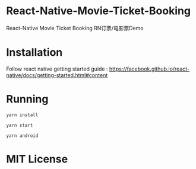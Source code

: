 # React-Native-Movie-Ticket-Booking
React-Native Movie Ticket Booking RN订票/电影票Demo
# Installation
Follow react native getting started guide : https://facebook.github.io/react-native/docs/getting-started.html#content
# Running
`yarn install`

`yarn start`

`yarn android`

# MIT License 
